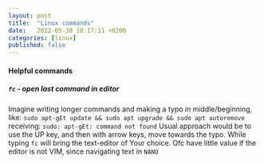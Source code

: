 ```yaml
---
layout: post
title:  "Linux commands"
date:   2022-05-30 18:17:11 +0200
categories: [linux]
published: false
---
```


#### Helpful commands

##### <a name="fc">`fc` - open last command in editor

Imagine writing longer commands and making a typo in middle/beginning,
like: `sudo apt-gEt update && sudo apt upgrade && sudo apt autoremove`
receiving: `sudo: apt-gEt: command not found`
Usual approach would be to use the UP key, and then with arrow keys, move 
towards the typo. 
While typing `fc` will bring the text-editor of Your choice. Ofc have little 
value if the editor is not VIM, since navigating text in `NANO`
